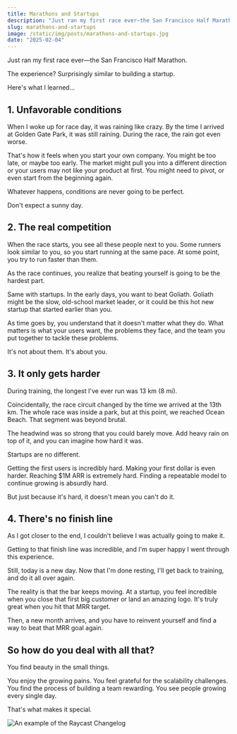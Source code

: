 ```yaml
---
title: Marathons and Startups
description: "Just ran my first race ever—the San Francisco Half Marathon. The experience? Surprisingly similar to building a startup. Here's what I learned..."
slug: marathons-and-startups
image: /static/img/posts/marathons-and-startups.jpg
date: "2025-02-04"
---
```


Just ran my first race ever—the San Francisco Half Marathon.

The experience? Surprisingly similar to building a startup.

Here's what I learned...

## 1. Unfavorable conditions

When I woke up for race day, it was raining like crazy. By the time I arrived at Golden Gate Park, it was still raining. During the race, the rain got even worse.

That's how it feels when you start your own company. You might be too late, or maybe too early. The market might pull you into a different direction or your users may not like your product at first. You might need to pivot, or even start from the beginning again.

Whatever happens, conditions are never going to be perfect.

Don't expect a sunny day.

## 2. The real competition

When the race starts, you see all these people next to you. Some runners look similar to you, so you start running at the same pace. At some point, you try to run faster than them.

As the race continues, you realize that beating yourself is going to be the hardest part.

Same with startups. In the early days, you want to beat Goliath. Goliath might be the slow, old-school market leader, or it could be this hot new startup that started earlier than you.

As time goes by, you understand that it doesn't matter what they do. What matters is what your users want, the problems they face, and the team you put together to tackle these problems.

It's not about them. It's about you.

## 3. It only gets harder

During training, the longest I've ever run was 13 km (8 mi).

Coincidentally, the race circuit changed by the time we arrived at the 13th km. The whole race was inside a park, but at this point, we reached Ocean Beach. That segment was beyond brutal.

The headwind was so strong that you could barely move. Add heavy rain on top of it, and you can imagine how hard it was.

Startups are no different.

Getting the first users is incredibly hard. Making your first dollar is even harder. Reaching $1M ARR is extremely hard. Finding a repeatable model to continue growing is absurdly hard.

But just because it's hard, it doesn't mean you can't do it.

## 4. There's no finish line

As I got closer to the end, I couldn't believe I was actually going to make it. 

Getting to that finish line was incredible, and I'm super happy I went through this experience.

Still, today is a new day. Now that I'm done resting, I'll get back to training, and do it all over again.

The reality is that the bar keeps moving. At a startup, you feel incredible when you close that first big customer or land an amazing logo. It's truly great when you hit that MRR target.

Then, a new month arrives, and you have to reinvent yourself and find a way to beat that MRR goal again.

## So how do you deal with all that?

You find beauty in the small things.

You enjoy the growing pains. You feel grateful for the scalability challenges. You find the process of building a team rewarding. You see people growing every single day.

That's what makes it special.

![An example of the Raycast Changelog](/static/img/posts/marathons-and-startups-a.jpg)